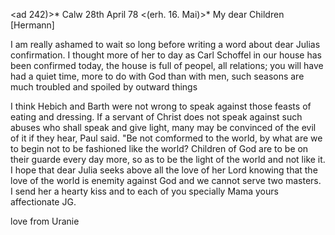 <ad 242)>* Calw 28th April 78
 <(erh. 16. Mai)>*
My dear Children [Hermann]

I am really ashamed to wait so long before writing a word about dear Julias confirmation. I thought more of her to day as Carl Schoffel in our house has been confirmed today, the house is full of peopel, all relations; you will have had a quiet time, more to do with God than with men, such seasons are much troubled and spoiled by outward things

I think Hebich and Barth were not wrong to speak against those feasts of eating and dressing. If a servant of Christ does not speak against such abuses who shall speak and give light, many may be convinced of the evil of it if they hear, Paul said. "Be not comformed to the world, by what are we to begin not to be fashioned like the world? Children of God are to be on their guarde every day more, so as to be the light of the world and not like it. I hope that dear Julia seeks above all the love of her Lord knowing that the love of the world is enemity against God and we cannot serve two masters. I send her a hearty kiss and to each of you specially Mama 
 yours affectionate JG.

love from Uranie
